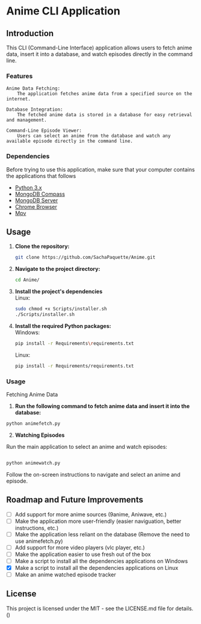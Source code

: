 # Anime CLI Application

## Introduction

This CLI (Command-Line Interface) application allows users to fetch anime data, insert it into a database, and watch episodes directly in the command line.

### Features

    Anime Data Fetching:
        The application fetches anime data from a specified source on the internet.

    Database Integration:
        The fetched anime data is stored in a database for easy retrieval and management.

    Command-Line Episode Viewer:
        Users can select an anime from the database and watch any available episode directly in the command line.

### Dependencies

Before trying to use this application, make sure that your computer contains the applications that follows

- [Python 3.x](https://www.python.org/downloads/)
- [MongoDB Compass](https://www.mongodb.com/try/download/compass)
- [MongoDB Server](https://www.mongodb.com/try/download/community)
- [Chrome Browser](https://www.google.com/chrome/)
- [Mpv](https://mpv.io/)

## Usage

1. **Clone the repository:**

   ```bash
   git clone https://github.com/SachaPaquette/Anime.git
   ```

2. **Navigate to the project directory:**

   ```bash
   cd Anime/
   ```

3. **Install the project's dependencies** <br>
   Linux:

   ```bash
   sudo chmod +x Scripts/installer.sh
   ./Scripts/installer.sh

   ```

4. **Install the required Python packages:** <br>
   Windows:
   ```bash
   pip install -r Requirements\requirements.txt
   ```
   Linux:
   ```bash
   pip install -r Requirements/requirements.txt
   ```

### Usage

Fetching Anime Data

1. **Run the following command to fetch anime data and insert it into the database:**

```bash
python animefetch.py
```

2. **Watching Episodes**

Run the main application to select an anime and watch episodes:

```bash

python animewatch.py
```

Follow the on-screen instructions to navigate and select an anime and episode.

## Roadmap and Future Improvements

- [ ] Add support for more anime sources (9anime, Aniwave, etc.)
- [ ] Make the application more user-friendly (easier naviguation, better instructions, etc.)
- [ ] Make the application less reliant on the database (Remove the need to use animefetch.py)
- [ ] Add support for more video players (vlc player, etc.)
- [ ] Make the application easier to use fresh out of the box
- [ ] Make a script to install all the dependencies applications on Windows
- [x] Make a script to install all the dependencies applications on Linux
- [ ] Make an anime watched episode tracker

## License

This project is licensed under the MIT - see the LICENSE.md file for details.
()
